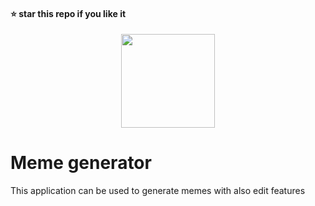 #### ⭐ star this repo if you like it

<div align="center">
  <img src="https://github.com/kanugurajesh/Meme-Generator/assets/120458029/1f8ec059-f10e-44da-8c6b-29b000a4f632" alt="" width=150 height=150>
</div>

# Meme generator
This application can be used to generate memes with also edit features

